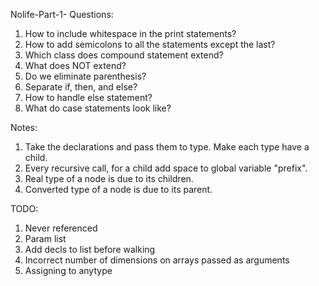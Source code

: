 Nolife-Part-1-
Questions:
1. How to include whitespace in the print statements?
2. How to add semicolons to all the statements except the last?
3. Which class does compound statement extend?
4. What does NOT extend?
5. Do we eliminate parenthesis?
6. Separate if, then, and else?
7. How to handle else statement?
8. What do case statements look like?

Notes:
1. Take the declarations and pass them to type. Make each type have a child.
2. Every recursive call, for a child add space to global variable "prefix".
3. Real type of a node is due to its children.
4. Converted type of a node is due to its parent.

TODO:
1. Never referenced
2. Param list
3. Add decls to list before walking
4. Incorrect number of dimensions on arrays passed as arguments
5. Assigning to anytype